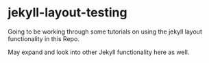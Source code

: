 # jekyll-layout-testing

Going to be working through some tutorials on using the jekyll layout functionality in this Repo.

May expand and look into other Jekyll functionality here as well.
